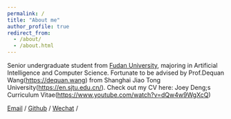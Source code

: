 ```yaml
---
permalink: /
title: "About me"
author_profile: true
redirect_from: 
  - /about/
  - /about.html
---
```


Senior undergraduate student from [Fudan University](https://www.fudan.edu.cn/en/), majoring in Artificial Intelligence and Computer Science.
Fortunate to be advised by Prof.Dequan Wang(https://dequan.wang) from Shanghai Jiao Tong University(https://en.sjtu.edu.cn/).
Check out my CV here: Joey Deng;s Curriculum Vitae(https://www.youtube.com/watch?v=dQw4w9WgXcQ)

[Email](joeyydeng@gmail.com) / [Github](https://github.com/joeyjoestar111) / [Wechat](../images/wechat.jpg) / 